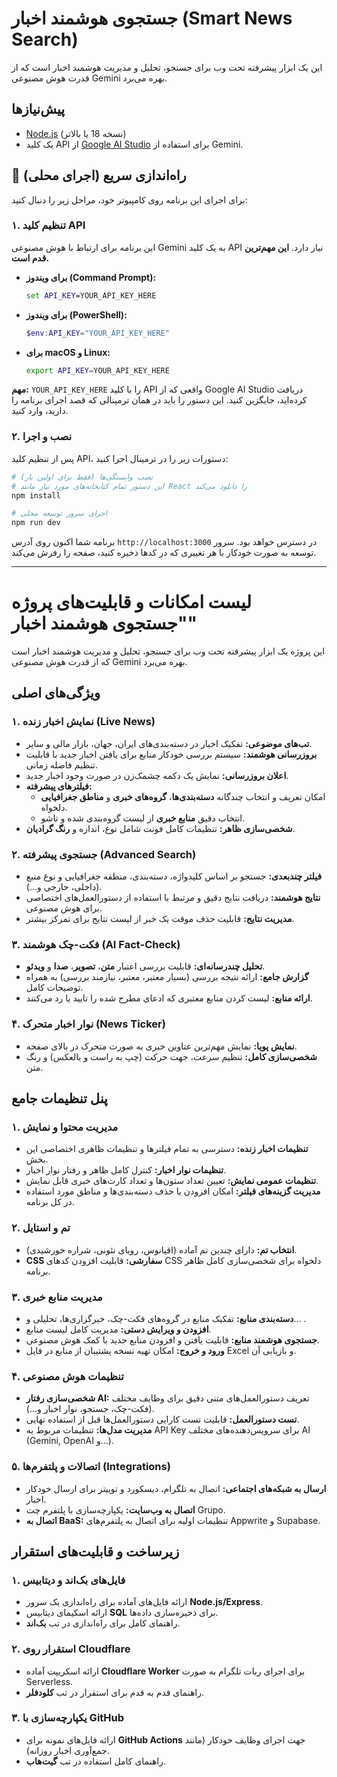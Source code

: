 # جستجوی هوشمند اخبار (Smart News Search)

این یک ابزار پیشرفته تحت وب برای جستجو، تحلیل و مدیریت هوشمند اخبار است که از قدرت هوش مصنوعی Gemini بهره می‌برد.

## پیش‌نیازها

- [Node.js](https://nodejs.org/) (نسخه 18 یا بالاتر)
- یک کلید API از [Google AI Studio](https://aistudio.google.com/app/apikey) برای استفاده از Gemini.

## 🚀 راه‌اندازی سریع (اجرای محلی)

برای اجرای این برنامه روی کامپیوتر خود، مراحل زیر را دنبال کنید:

### ۱. تنظیم کلید API

این برنامه برای ارتباط با هوش مصنوعی Gemini به یک کلید API نیاز دارد. **این مهم‌ترین قدم است.**

- **برای ویندوز (Command Prompt):**
  ```cmd
  set API_KEY=YOUR_API_KEY_HERE
  ```

- **برای ویندوز (PowerShell):**
  ```powershell
  $env:API_KEY="YOUR_API_KEY_HERE"
  ```

- **برای macOS و Linux:**
  ```bash
  export API_KEY=YOUR_API_KEY_HERE
  ```

**مهم:** `YOUR_API_KEY_HERE` را با کلید API واقعی که از Google AI Studio دریافت کرده‌اید، جایگزین کنید. این دستور را باید در همان ترمینالی که قصد اجرای برنامه را دارید، وارد کنید.

### ۲. نصب و اجرا

پس از تنظیم کلید API، دستورات زیر را در ترمینال اجرا کنید:

```bash
# نصب وابستگی‌ها (فقط برای اولین بار)
# این دستور تمام کتابخانه‌های مورد نیاز مانند React را دانلود می‌کند
npm install

# اجرای سرور توسعه محلی
npm run dev
```

برنامه شما اکنون روی آدرس `http://localhost:3000` در دسترس خواهد بود. سرور توسعه به صورت خودکار با هر تغییری که در کدها ذخیره کنید، صفحه را رفرش می‌کند.

---
# لیست امکانات و قابلیت‌های پروژه "جستجوی هوشمند اخبار"

این پروژه یک ابزار پیشرفته تحت وب برای جستجو، تحلیل و مدیریت هوشمند اخبار است که از قدرت هوش مصنوعی Gemini بهره می‌برد.

## ویژگی‌های اصلی

### ۱. نمایش اخبار زنده (Live News)
- **تب‌های موضوعی:** تفکیک اخبار در دسته‌بندی‌های ایران، جهان، بازار مالی و سایر.
- **بروزرسانی هوشمند:** سیستم بررسی خودکار منابع برای یافتن اخبار جدید با قابلیت تنظیم فاصله زمانی.
- **اعلان بروزرسانی:** نمایش یک دکمه چشمک‌زن در صورت وجود اخبار جدید.
- **فیلترهای پیشرفته:**
  - امکان تعریف و انتخاب چندگانه **دسته‌بندی‌ها**، **گروه‌های خبری** و **مناطق جغرافیایی** دلخواه.
  - انتخاب دقیق **منابع خبری** از لیست گروه‌بندی شده و تاشو.
- **شخصی‌سازی ظاهر:** تنظیمات کامل فونت شامل نوع، اندازه و **رنگ گرادیان**.

### ۲. جستجوی پیشرفته (Advanced Search)
- **فیلتر چندبعدی:** جستجو بر اساس کلیدواژه، دسته‌بندی، منطقه جغرافیایی و نوع منبع (داخلی، خارجی و...).
- **نتایج هوشمند:** دریافت نتایج دقیق و مرتبط با استفاده از دستورالعمل‌های اختصاصی برای هوش مصنوعی.
- **مدیریت نتایج:** قابلیت حذف موقت یک خبر از لیست نتایج برای تمرکز بیشتر.

### ۳. فکت-چک هوشمند (AI Fact-Check)
- **تحلیل چندرسانه‌ای:** قابلیت بررسی اعتبار **متن**، **تصویر**، **صدا** و **ویدئو**.
- **گزارش جامع:** ارائه نتیجه بررسی (بسیار معتبر، معتبر، نیازمند بررسی) به همراه توضیحات کامل.
- **ارائه منابع:** لیست کردن منابع معتبری که ادعای مطرح شده را تایید یا رد می‌کنند.

### ۴. نوار اخبار متحرک (News Ticker)
- **نمایش پویا:** نمایش مهم‌ترین عناوین خبری به صورت متحرک در بالای صفحه.
- **شخصی‌سازی کامل:** تنظیم سرعت، جهت حرکت (چپ به راست و بالعکس) و رنگ متن.

## پنل تنظیمات جامع

### ۱. مدیریت محتوا و نمایش
- **تنظیمات اخبار زنده:** دسترسی به تمام فیلترها و تنظیمات ظاهری اختصاصی این بخش.
- **تنظیمات نوار اخبار:** کنترل کامل ظاهر و رفتار نوار اخبار.
- **تنظیمات عمومی نمایش:** تعیین تعداد ستون‌ها و تعداد کارت‌های خبری قابل نمایش.
- **مدیریت گزینه‌های فیلتر:** امکان افزودن یا حذف دسته‌بندی‌ها و مناطق مورد استفاده در کل برنامه.

### ۲. تم و استایل
- **انتخاب تم:** دارای چندین تم آماده (اقیانوس، رویای نئونی، شراره خورشیدی).
- **CSS سفارشی:** قابلیت افزودن کدهای CSS دلخواه برای شخصی‌سازی کامل ظاهر برنامه.

### ۳. مدیریت منابع خبری
- **دسته‌بندی منابع:** تفکیک منابع در گروه‌های فکت-چک، خبرگزاری‌ها، تحلیلی و... .
- **افزودن و ویرایش دستی:** مدیریت کامل لیست منابع.
- **جستجوی هوشمند منابع:** قابلیت یافتن و افزودن منابع جدید با کمک هوش مصنوعی.
- **ورود و خروج:** امکان تهیه نسخه پشتیبان از منابع در فایل Excel و بازیابی آن.

### ۴. تنظیمات هوش مصنوعی
- **شخصی‌سازی رفتار AI:** تعریف دستورالعمل‌های متنی دقیق برای وظایف مختلف (فکت-چک، جستجو، نوار اخبار و...).
- **تست دستورالعمل:** قابلیت تست کارایی دستورالعمل‌ها قبل از استفاده نهایی.
- **مدیریت مدل‌ها:** تنظیمات مربوط به API Key برای سرویس‌دهنده‌های مختلف AI (Gemini, OpenAI و...).

### ۵. اتصالات و پلتفرم‌ها (Integrations)
- **ارسال به شبکه‌های اجتماعی:** اتصال به تلگرام، دیسکورد و توییتر برای ارسال خودکار اخبار.
- **اتصال به وب‌سایت:** یکپارچه‌سازی با پلتفرم چت Grupo.
- **اتصال به BaaS:** تنظیمات اولیه برای اتصال به پلتفرم‌های Appwrite و Supabase.

## زیرساخت و قابلیت‌های استقرار

### ۱. فایل‌های بک‌اند و دیتابیس
- ارائه فایل‌های آماده برای راه‌اندازی یک سرور **Node.js/Express**.
- ارائه اسکیمای دیتابیس **SQL** برای ذخیره‌سازی داده‌ها.
- راهنمای کامل برای راه‌اندازی در تب **بک‌اند**.

### ۲. استقرار روی Cloudflare
- ارائه اسکریپت آماده **Cloudflare Worker** برای اجرای ربات تلگرام به صورت Serverless.
- راهنمای قدم به قدم برای استقرار در تب **کلودفلر**.

### ۳. یکپارچه‌سازی با GitHub
- ارائه فایل‌های نمونه برای **GitHub Actions** جهت اجرای وظایف خودکار (مانند جمع‌آوری اخبار روزانه).
- راهنمای کامل استفاده در تب **گیت‌هاب**.


